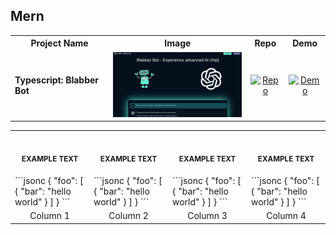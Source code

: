 ## Mern

<table style="width:100%">
<tr>
<th style="text-align: center;">Project Name</th>
<th style="text-align: center;">Image</th> 
<th style="text-align: center;">Repo</th>
<th style="text-align: center;">Demo</th>
</tr>
<tr>
<td><strong>Typescript: Blabber Bot</strong></td>
<td style="text-align: center;"><img src="img/advancedJS_mern_blabber-bot.png" alt="Blabber Bot Image" width="250"></td> 
<td style="text-align: center;">
<a href="https://github.com/Shcoobz/advancedJS_mern_blabber-bot/"><img src="https://img.shields.io/badge/Repo-007bff?logo=github&logoColor=white"  alt="Repo"></a>
</td>
<td style="text-align: center;">
<a href="https://advancedjs-mern-blabber-bot.onrender.com/"><img src="https://img.shields.io/badge/Demo-28a745?logo=google-chrome&logoColor=white" alt="Demo"></a>
</td>
</tr>
</table>

<table>
<tr>
    <th align="center">
        <img width="220" height="1">
        <p> 
            <small>
                EXAMPLE TEXT
            </small>
        </p>
    </th>
    <th align="center">
        <img width="220" height="1">
        <p> 
            <small>
                EXAMPLE TEXT
            </small>
        </p>
    </th>
    <th align="center">
        <img width="220" height="1">
        <p> 
            <small>
                EXAMPLE TEXT
            </small>
        </p>
    </th>
    <th align="center">
        <img width="220" height="1">
        <p> 
            <small>
                EXAMPLE TEXT
            </small>
        </p>
    </th>
</tr>
<tr>
    <td>
        <!-- REMOVE THE BACKSLASHES -->
        ```jsonc
        {
            "foo": [
                {
                    "bar": "hello world"
                }
            ]
        }
        ```
    </td>
    <td>
        <!-- REMOVE THE BACKSLASHES -->
        ```jsonc
        {
            "foo": [
                {
                    "bar": "hello world"
                }
            ]
        }
        ```
    </td>
    <td>
        <!-- REMOVE THE BACKSLASHES -->
        ```jsonc
        {
            "foo": [
                {
                    "bar": "hello world"
                }
            ]
        }
        ```
    </td>
    <td>
        <!-- REMOVE THE BACKSLASHES -->
        ```jsonc
        {
            "foo": [
                {
                    "bar": "hello world"
                }
            ]
        }
        ```
    </td>
</tr>
<tr>
    <td align="center">
        Column 1
    </td>
    <td align="center">
        Column 2
    </td>
    <td align="center">
        Column 3
    </td>
    <td align="center">
        Column 4
    </td>
</tr>
</table>
